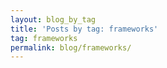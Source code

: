 ```yaml
---
layout: blog_by_tag
title: 'Posts by tag: frameworks'
tag: frameworks
permalink: blog/frameworks/
---
```


